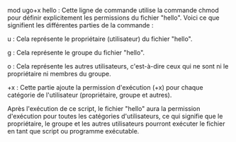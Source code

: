 mod ugo+x hello : Cette ligne de commande utilise la commande chmod pour définir explicitement les permissions du fichier "hello". Voici ce que signifient les différentes parties de la commande :

u : Cela représente le propriétaire (utilisateur) du fichier "hello".

g : Cela représente le groupe du fichier "hello".

o : Cela représente les autres utilisateurs, c'est-à-dire ceux qui ne sont ni le propriétaire ni membres du groupe.

+x : Cette partie ajoute la permission d'exécution (+x) pour chaque catégorie de l'utilisateur (propriétaire, groupe et autres).

Après l'exécution de ce script, le fichier "hello" aura la permission d'exécution pour toutes les catégories d'utilisateurs, ce qui signifie que le propriétaire, le groupe et les autres utilisateurs pourront exécuter le fichier en tant que script ou programme exécutable.





